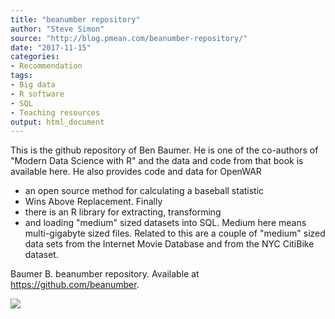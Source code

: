 ```yaml
---
title: "beanumber repository"
author: "Steve Simon"
source: "http://blog.pmean.com/beanumber-repository/"
date: "2017-11-15"
categories:
- Recommendation
tags:
- Big data
- R software
- SQL
- Teaching resources
output: html_document
---
```


This is the github repository of Ben Baumer. He is one of the co-authors
of "Modern Data Science with R" and the data and code from that book is
available here. He also provides code and data for OpenWAR
- an open
source method for calculating a baseball statistic
- Wins Above
Replacement. Finally
- there is an R library for extracting,
transforming
- and loading "medium" sized datasets into SQL. Medium here
means multi-gigabyte sized files. Related to this are a couple of
"medium" sized data sets from the Internet Movie Database and from the
NYC CitiBike dataset.

<!---More--->

Baumer B. beanumber repository. Available at
<https://github.com/beanumber>.

![](http://www.pmean.com/images/images/17/beanumber-repository01.png)




